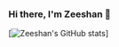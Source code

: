 ### Hi there, I'm Zeeshan 👋

[![Zeeshan's GitHub stats](https://github-readme-stats.vercel.app/api?username=zpx01)]

